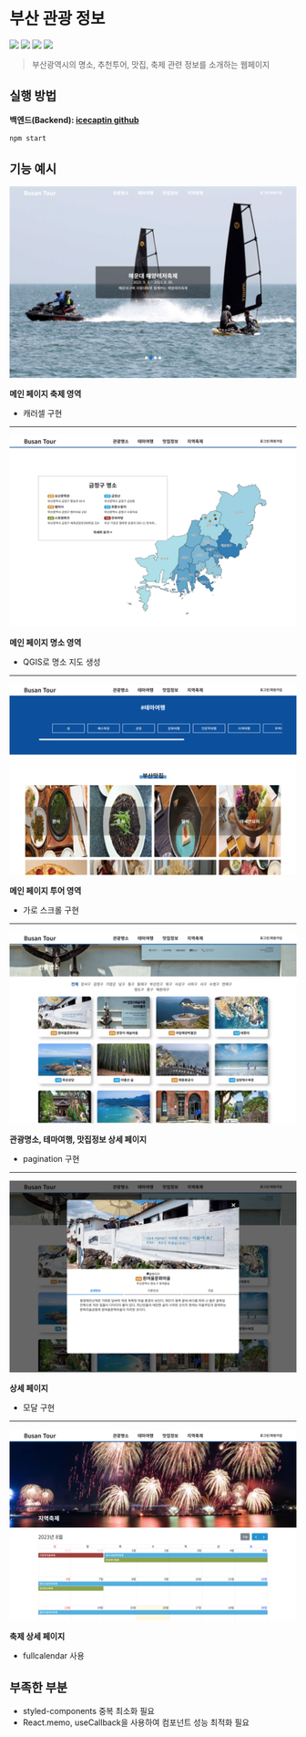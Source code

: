 # 부산 관광 정보

<div>
<img src="https://img.shields.io/badge/React-61DAFB?style=flat-square&logo=react&logoColor=000">
<img src="https://img.shields.io/badge/StyledComponents-DB7093?style=flat-square&logo=styledcomponents&logoColor=fff">
<img src="https://img.shields.io/badge/Typescript-3178C6?style=flat-square&logo=Typescript&logoColor=white"/>
<img src="https://img.shields.io/badge/Redux-764ABC?style=flat-square&logo=Redux&logoColor=white"/>
</div>

> 부산광역시의 명소, 추천투어, 맛집, 축제 관련 정보를 소개하는 웹페이지

## 실행 방법

**백엔드(Backend): [icecaptin github](https://github.com/icecaptin/JAVA_SpringBoot/tree/main/BusanProject)**

```sh
npm start
```

## 기능 예시

![Home_festival](./public/img/fes.png)

**메인 페이지 축제 영역**

- 캐러셀 구현

---

![Home_place](./public/img/place.png)

**메인 페이지 명소 영역**

- QGIS로 명소 지도 생성

---

![Home_tourNfood](./public/img/tour_food.png)

**메인 페이지 투어 영역**

- 가로 스크롤 구현

---

![Subpage_place](./public/img/subpage_place.png)

**관광명소, 테마여행, 맛집정보 상세 페이지**

- pagination 구현

---

![Subpage_modal](./public/img/subpage_modal.png)

**상세 페이지**

- 모달 구현

---

![Subpage_festival](./public/img/subpage_fes.png)

**축제 상세 페이지**

- fullcalendar 사용

## 부족한 부분

- styled-components 중복 최소화 필요
- React.memo, useCallback을 사용하여 컴포넌트 성능 최적화 필요
